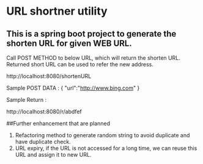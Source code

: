 # URL shortner utility

## This is a spring boot project to generate the shorten URL for given WEB URL.

Call POST METHOD to below URL, which will return the shorten URL. Returned short URL can be used to refer the new address.

http://localhost:8080/shortenURL

Sample POST DATA :
{
	"url":"http://www.bing.com"
}

Sample Return :

http://localhost:8080/r/abdfef

##Further enhancement that are planned

1. Refactoring method to generate random string to avoid duplicate and have duplicate check.
2. URL expiry, if the URL is not accessed for a long time, we can reuse this URL and assign it to new URL.